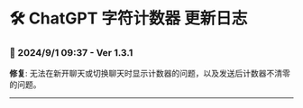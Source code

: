 # **🛠️ ChatGPT 字符计数器 更新日志**

### **📅 2024/9/1 09:37 - Ver 1.3.1**
**修复**: 无法在新开聊天或切换聊天时显示计数器的问题，以及发送后计数器不清零的问题。

---
